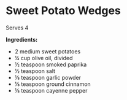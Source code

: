 # Sweet Potato Wedges

Serves 4

**Ingredients:**

- 2 medium sweet potatoes 
- ¼ cup olive oil, divided
- ½ teaspoon smoked paprika 
- ½ teaspoon salt 
- ⅛ teaspoon garlic powder 
- ⅛ teaspoon ground cinnamon 
- ⅛ teaspoon cayenne pepper
